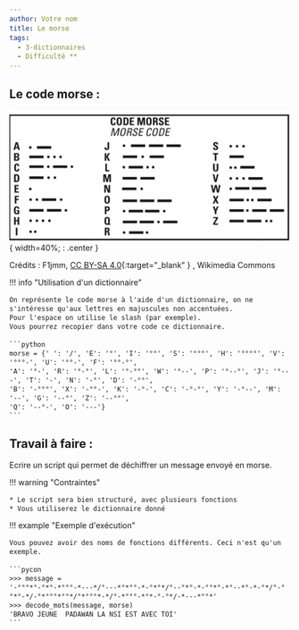 ```yaml
---
author: Votre nom
title: Le morse
tags:
  - 3-dictionnaires
  - Difficulté **
---
```


## Le code morse : 

![morse](images/code_Morse.png){ width=40%; : .center }

Crédits : F1jmm, [CC BY-SA 4.0](https:https://creativecommons.org/licenses/by-sa/4.0){:target="_blank" } , Wikimedia Commons


!!! info "Utilisation d'un dictionnaire"

    On représente le code morse à l'aide d'un dictionnaire, on ne s'intéresse qu'aux lettres en majuscules non accentuées.  
    Pour l'espace on utilise le slash (par exemple).
    Vous pourrez recopier dans votre code ce dictionnaire.

    ```python
    morse = {' ': '/', 'E': '°', 'I': '°°', 'S': '°°°', 'H': '°°°°', 'V': '°°°-', 'U': '°°-', 'F': '°°-°',
    'A': '°-', 'R': '°-°', 'L': '°-°°', 'W': '°--', 'P': '°--°', 'J': '°---', 'T': '-', 'N': '-°', 'D': '-°°',
    'B': '-°°°', 'X': '-°°-', 'K': '-°-', 'C': '-°-°', 'Y': '-°--', 'M': '--', 'G': '--°', 'Z': '--°°', 
    'Q': '--°-', 'O': '---'}
    ```

## Travail à faire : 

Ecrire un script qui permet de déchiffrer un message envoyé en morse.

!!! warning "Contraintes"

    * Le script sera bien structuré, avec plusieurs fonctions
    * Vous utiliserez le dictionnaire donné

!!! example "Exemple d'exécution"

    Vous pouvez avoir des noms de fonctions différents. Ceci n'est qu'un exemple.

    ```pycon
    >>> message = 
    '-°°°*°-°*°-*°°°-*---*/°---*°*°°-*-°*°*/°--°*°-*-°°*°-*°--*°-*-°*/°-°°*°-*/-°*°°°*°°*/°*°°°*-*/°-*°°°-*°*-°-°*/-*---*°°*'
    >>> decode_mots(message, morse)
    'BRAVO JEUNE  PADAWAN LA NSI EST AVEC TOI'
    ```

